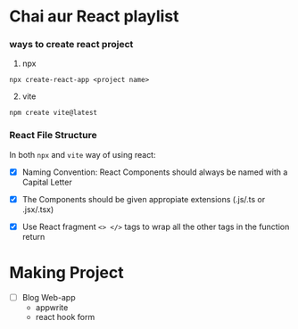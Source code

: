 # Chai aur React playlist

### ways to create react project

1. npx

```
npx create-react-app <project name>
```

2. vite

```
npm create vite@latest
```

### React File Structure

In both `npx` and `vite` way of using react:
- [x] Naming Convention: React Components should always be named with a Capital Letter
- [x] The Components should be given appropiate extensions (.js/.ts or .jsx/.tsx)
- [x] Use React fragment `<> </>` tags to wrap all the other tags in the function return



# Making Project
- [ ] Blog Web-app
	- appwrite
	- react hook form
